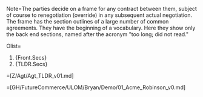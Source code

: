 Note=The parties decide on a frame for any contract between them, subject of course to renegotiation (override) in any subsequent actual negotiation.  The frame has the section outlines of a large number of common agreements.  They have the beginning of a vocabulary.  Here they show only the back end sections, named after the acronym "too long; did not read."

Olist=<ol><li>{Front.Secs}<li>{TLDR.Secs}</ol>

=[Z/Agt/Agt_TLDR_v01.md]

=[GH/FutureCommerce/ULOM/Bryan/Demo/01_Acme_Robinson_v0.md]